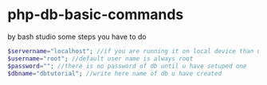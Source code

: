 # php-db-basic-commands
by bash studio
 some steps you have to do
```php
$servername="localhost"; //if you are running it on local device than use localhost
$username="root"; //default user name is always root
$password=""; //there is no password of db until u have setuped one
$dbname="dbtutorial"; //write here name of db u have created 
```
